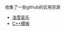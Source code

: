 收集了一些github的实用资源

- [洛雪音乐](https://github.com/lyswhut/lx-music-desktop)
- [C++模板](https://github.com/Walton1128/CPP-Templates-2nd--)





